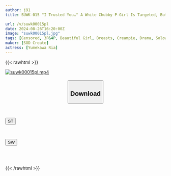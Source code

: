 ```yaml
---
author: j91
title: SUWK-015 "I Trusted You…" A White Chubby P-Girl Is Targeted, But She Gives In To Pressure And Is Filmed In An Orgy, Creampied Without Permission, And Publicly Loses Her Virginity Yumekawa Ria

url: /v/suwk00015pl
date: 2024-08-26T16:20:00Z
image: "suwk00015pl.jpg"
tags: [Censored, 3P&4P, Beautiful Girl, Breasts, Creampie, Drama, Solowork]
maker: [SOD Create]
actress: [Yumekawa Ria]
---
```



{{< rawhtml >}}

<div class="video" data-videoid="JvRx04KVYGIVva">
    <a href="javascript:;">
        <img src="/v/suwk00015pl/suwk00015pl.jpg" width="WIDTH" height="HEIGHT" alt="suwk00015pl.mp4" loading="lazy">
    </a>
</div>

<script type="text/javascript" src="https://j91.asia/asset/on-demand-st.js"></script>

<br>
  <link rel="stylesheet" href="https://j91.asia/asset/bs5.css">
  
  <center>
  <button class="btn btn-primary" type="button" data-bs-toggle="collapse" data-bs-target=".multi-collapse" aria-expanded="false" aria-controls="multiCollapseExample1 multiCollapseExample2"><h2>Download</h2></button></center>
</p>
<div class="row">
  <div class="col">
    <div class="collapse multi-collapse" id="multiCollapseExample1">
      <div class="card card-body">
	      	      <br>
<div class="buttons">  
<p><a href="/v/suwk00015pl/st.html" target="_blank"><button class="btn-hover color-3"><i class="fa fa-download"></i> ST</button></a></p></div>
    </div>
  </div>
</div>
  <div class="col">
    <div class="collapse multi-collapse" id="multiCollapseExample2">
      <div class="card card-body">
	      <br>
<div class="buttons">
<p><a href="/v/suwk00015pl/sw.html" target="_blank"><button class="btn-hover color-2"><i class="fa fa-download"></i> SW</button></a></p></div>
<br><br>
      </div>
    </div>
  </div>
</div>

{{< /rawhtml >}}